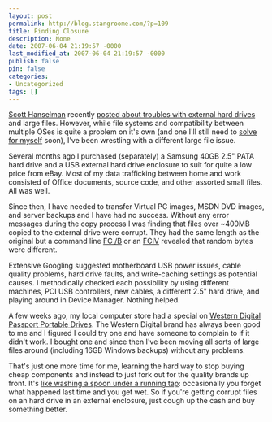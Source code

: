 ```yaml
---
layout: post
permalink: http://blog.stangroome.com/?p=109
title: Finding Closure
description: None
date: 2007-06-04 21:19:57 -0000
last_modified_at: 2007-06-04 21:19:57 -0000
publish: false
pin: false
categories:
- Uncategorized
tags: []
---
```

[Scott Hanselman](http://www.hanselman.com/blog/) recently [posted about troubles with external hard drives](http://www.hanselman.com/blog/TheDuhFilesTheFileIsTooLargeForTheDestinationFileSystem.aspx) and large files. However, while file systems and compatibility between multiple OSes is quite a problem on it's own (and one I'll still need to [solve for myself](http://www.lacie.com/au/products/product.htm?pid=10844) soon), I've been wrestling with a different large file issue.

Several months ago I purchased (separately) a Samsung 40GB 2.5" PATA hard drive and a USB external hard drive enclosure to suit for quite a low price from eBay. Most of my data trafficking between home and work consisted of Office documents, source code, and other assorted small files. All was well.

Since then, I have needed to transfer Virtual PC images, MSDN DVD images, and server backups and I have had no success. Without any error messages during the copy process I was finding that files over ~400MB copied to the external drive were corrupt. They had the same length as the original but a command line [FC /B](http://www.microsoft.com/resources/documentation/windows/xp/all/proddocs/en-us/fc.mspx) or an [FCIV](http://support.microsoft.com/kb/841290) revealed that random bytes were different.

Extensive Googling suggested motherboard USB power issues, cable quality problems, hard drive faults, and write-caching settings as potential causes. I methodically checked each possibility by using different machines, PCI USB controllers, new cables, a different 2.5" hard drive, and playing around in Device Manager. Nothing helped.

A few weeks ago, my local computer store had a special on [Western Digital Passport Portable Drives](http://www.westerndigital.com/en/products/products.asp?driveid=262). The Western Digital brand has always been good to me and I figured I could try one and have someone to complain to if it didn't work. I bought one and since then I've been moving all sorts of large files around (including 16GB Windows backups) without any problems.

That's just one more time for me, learning the hard way to stop buying cheap components and instead to just fork out for the quality brands up front. It's [like washing a spoon under a running tap](http://secretgeek.net/onmetaphors.asp): occasionally you forget what happened last time and you get wet. So if you're getting corrupt files on an hard drive in an external enclosure, just cough up the cash and buy something better.
